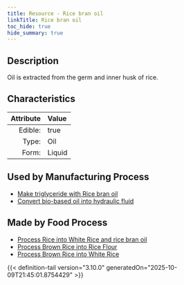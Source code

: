```yaml
---
title: Resource - Rice bran oil
linkTitle: Rice bran oil
toc_hide: true
hide_summary: true
---
```

<!-- This is generated by the MarsSim HelpGenertor, do not edit. -->

## Description
&#10;&#9;&#9;Oil is extracted from the germ and inner husk of rice. 

## Characteristics

| Attribute      | Value |
|--------:|:------|
|Edible:|true|
|Type:|Oil|
|Form:|Liquid|
 

## Used by Manufacturing Process

- [Make triglyceride with Rice bran oil](/docs/definitions/process/make-triglyceride-with-rice-bran-oil)
- [Convert bio-based oil into hydraulic fluid](/docs/definitions/process/convert-bio-based-oil-into-hydraulic-fluid)


## Made by Food Process

- [Process Rice into White Rice and rice bran oil](/docs/definitions/food/process-rice-into-white-rice-and-rice-bran-oil)
- [Process Brown Rice into Rice Flour](/docs/definitions/food/process-brown-rice-into-rice-flour)
- [Process Brown Rice into White Rice](/docs/definitions/food/process-brown-rice-into-white-rice)

    


{{< definition-tail version="3.10.0" generatedOn="2025-10-09T21:45:01.8754429" >}}


